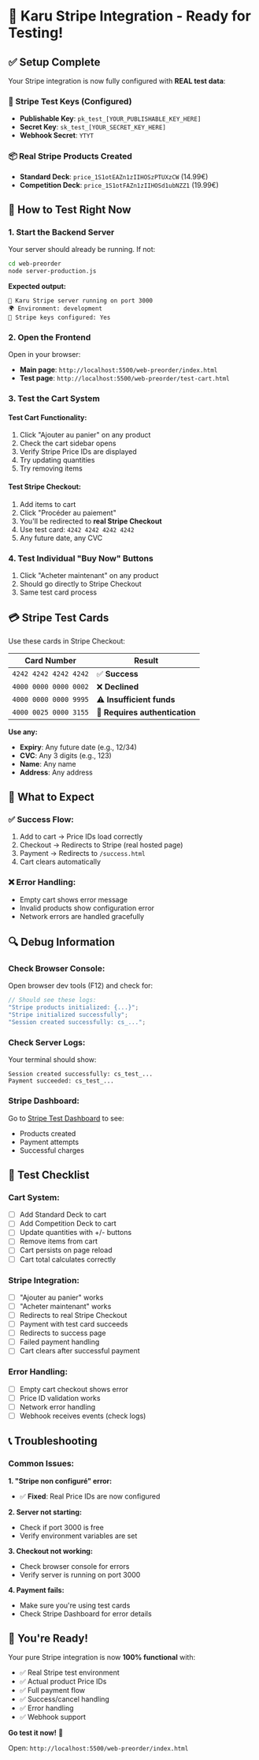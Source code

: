 # 🎯 Karu Stripe Integration - Ready for Testing!

## ✅ **Setup Complete**

Your Stripe integration is now fully configured with **REAL test data**:

### **🔑 Stripe Test Keys (Configured)**

- **Publishable Key**: `pk_test_[YOUR_PUBLISHABLE_KEY_HERE]`
- **Secret Key**: `sk_test_[YOUR_SECRET_KEY_HERE]`
- **Webhook Secret**: `YTYT`

### **📦 Real Stripe Products Created**

- **Standard Deck**: `price_1S1otEAZn1zIIHOSzPTUXzCW` (14.99€)
- **Competition Deck**: `price_1S1otFAZn1zIIHOSd1ubNZZ1` (19.99€)

## 🚀 **How to Test Right Now**

### **1. Start the Backend Server**

Your server should already be running. If not:

```bash
cd web-preorder
node server-production.js
```

**Expected output:**

```
🚀 Karu Stripe server running on port 3000
🌍 Environment: development
🔐 Stripe keys configured: Yes
```

### **2. Open the Frontend**

Open in your browser:

- **Main page**: `http://localhost:5500/web-preorder/index.html`
- **Test page**: `http://localhost:5500/web-preorder/test-cart.html`

### **3. Test the Cart System**

#### **Test Cart Functionality:**

1. Click "Ajouter au panier" on any product
2. Check the cart sidebar opens
3. Verify Stripe Price IDs are displayed
4. Try updating quantities
5. Try removing items

#### **Test Stripe Checkout:**

1. Add items to cart
2. Click "Procéder au paiement"
3. You'll be redirected to **real Stripe Checkout**
4. Use test card: `4242 4242 4242 4242`
5. Any future date, any CVC

### **4. Test Individual "Buy Now" Buttons**

1. Click "Acheter maintenant" on any product
2. Should go directly to Stripe Checkout
3. Same test card process

## 💳 **Stripe Test Cards**

Use these cards in Stripe Checkout:

| Card Number           | Result                         |
| --------------------- | ------------------------------ |
| `4242 4242 4242 4242` | ✅ **Success**                 |
| `4000 0000 0000 0002` | ❌ **Declined**                |
| `4000 0000 0000 9995` | ⚠️ **Insufficient funds**      |
| `4000 0025 0000 3155` | 🔐 **Requires authentication** |

**Use any:**

- **Expiry**: Any future date (e.g., 12/34)
- **CVC**: Any 3 digits (e.g., 123)
- **Name**: Any name
- **Address**: Any address

## 🎯 **What to Expect**

### **✅ Success Flow:**

1. Add to cart → Price IDs load correctly
2. Checkout → Redirects to Stripe (real hosted page)
3. Payment → Redirects to `/success.html`
4. Cart clears automatically

### **❌ Error Handling:**

- Empty cart shows error message
- Invalid products show configuration error
- Network errors are handled gracefully

## 🔍 **Debug Information**

### **Check Browser Console:**

Open browser dev tools (F12) and check for:

```javascript
// Should see these logs:
"Stripe products initialized: {...}";
"Stripe initialized successfully";
"Session created successfully: cs_...";
```

### **Check Server Logs:**

Your terminal should show:

```
Session created successfully: cs_test_...
Payment succeeded: cs_test_...
```

### **Stripe Dashboard:**

Go to [Stripe Test Dashboard](https://dashboard.stripe.com/test) to see:

- Products created
- Payment attempts
- Successful charges

## 🧪 **Test Checklist**

### **Cart System:**

- [ ] Add Standard Deck to cart
- [ ] Add Competition Deck to cart
- [ ] Update quantities with +/- buttons
- [ ] Remove items from cart
- [ ] Cart persists on page reload
- [ ] Cart total calculates correctly

### **Stripe Integration:**

- [ ] "Ajouter au panier" works
- [ ] "Acheter maintenant" works
- [ ] Redirects to real Stripe Checkout
- [ ] Payment with test card succeeds
- [ ] Redirects to success page
- [ ] Failed payment handling
- [ ] Cart clears after successful payment

### **Error Handling:**

- [ ] Empty cart checkout shows error
- [ ] Price ID validation works
- [ ] Network error handling
- [ ] Webhook receives events (check logs)

## 📞 **Troubleshooting**

### **Common Issues:**

**1. "Stripe non configuré" error:**

- ✅ **Fixed**: Real Price IDs are now configured

**2. Server not starting:**

- Check if port 3000 is free
- Verify environment variables are set

**3. Checkout not working:**

- Check browser console for errors
- Verify server is running on port 3000

**4. Payment fails:**

- Make sure you're using test cards
- Check Stripe Dashboard for error details

## 🎉 **You're Ready!**

Your pure Stripe integration is now **100% functional** with:

- ✅ Real Stripe test environment
- ✅ Actual product Price IDs
- ✅ Full payment flow
- ✅ Success/cancel handling
- ✅ Error handling
- ✅ Webhook support

**Go test it now!** 🚀

Open: `http://localhost:5500/web-preorder/index.html`

